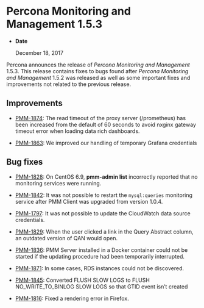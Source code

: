# Percona Monitoring and Management 1.5.3


* **Date**

    December 18, 2017


Percona announces the release of *Percona Monitoring and Management* 1.5.3. This release contains fixes to bugs found after *Percona Monitoring and Management* 1.5.2 was released as well as some important fixes and improvements not related to the previous release.

## Improvements


* [PMM-1874](https://jira.percona.com/browse/PMM-1874): The read timeout of the proxy server (/prometheus) has been increased from the default of 60 seconds to avoid nxginx gateway timeout error when loading data rich dashboards.


* [PMM-1863](https://jira.percona.com/browse/PMM-1863): We improved our handling of temporary Grafana credentials

## Bug fixes


* [PMM-1828](https://jira.percona.com/browse/PMM-1828): On CentOS 6.9, **pmm-admin list** incorrectly reported that no monitoring services were running.


* [PMM-1842](https://jira.percona.com/browse/PMM-1842): It was not possible to restart the `mysql:queries` monitoring service after PMM Client was upgraded from version 1.0.4.


* [PMM-1797](https://jira.percona.com/browse/PMM-1797): It was not possible to update the CloudWatch data source credentials.


* [PMM-1829](https://jira.percona.com/browse/PMM-1829): When the user clicked a link in the Query Abstract column, an outdated version of QAN would open.


* [PMM-1836](https://jira.percona.com/browse/PMM-1836): PMM Server installed in a Docker container could not be started if the updating procedure had been temporarily interrupted.


* [PMM-1871](https://jira.percona.com/browse/PMM-1871): In some cases, RDS instances could not be discovered.


* [PMM-1845](https://jira.percona.com/browse/PMM-1845): Converted FLUSH SLOW LOGS to FLUSH NO_WRITE_TO_BINLOG SLOW LOGS so that GTID event isn’t created


* [PMM-1816](https://jira.percona.com/browse/PMM-1816): Fixed a rendering error in Firefox.

<!-- -*- mode: rst -*- -->
<!-- Tips (tip) -->
<!-- Abbreviations (abbr) -->
<!-- Docker commands (docker) -->
<!-- Graphical interface elements (gui) -->
<!-- Options and parameters (opt) -->
<!-- pmm-admin commands (pmm-admin) -->
<!-- SQL commands (sql) -->
<!-- PMM Dashboards (dbd) -->
<!-- * Text labels -->
<!-- Special headings (h) -->
<!-- Status labels (status) -->
